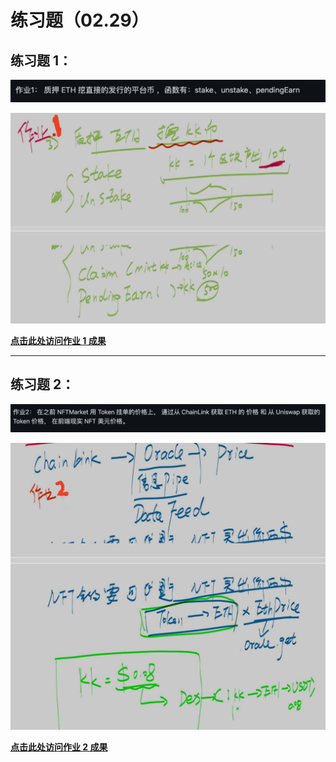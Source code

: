 # 练习题（02.29）

## 练习题 1：

![IMG0_Task1](./Task1_Staking/images/IMG0_Task1.png)

![IMG0_Task1](./Task1_Staking/images/IMG1_Task1_Draft.png)

**[点击此处访问作业 1 成果](./Task1_Staking/README.md)**

---

## 练习题 2：

![IMG0_Task2](./Task2_Oracle/images/IMG2_Task2.png)

![IMG0_Task2](./Task2_Oracle/images/IMG3_Task2_Draft.png)

**[点击此处访问作业 2 成果](./Task2_Oracle/README.md)**

